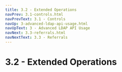 ```yaml
---
title: 3.2 - Extended Operations
navPrev: 3.1-controls.html
navPrevText: 3.1 - Controls
navUp: 3-advanced-ldap-api-usage.html
navUpText: 3 - Advanced LDAP API Usage
navNext: 3.3-referrals.html
navNextText: 3.3 - Referrals
---
```


# 3.2 - Extended Operations

